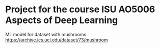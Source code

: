 # Project for the course ISU AO5006 Aspects of Deep Learning
ML model for dataset with mushrooms:
https://archive.ics.uci.edu/dataset/73/mushroom
